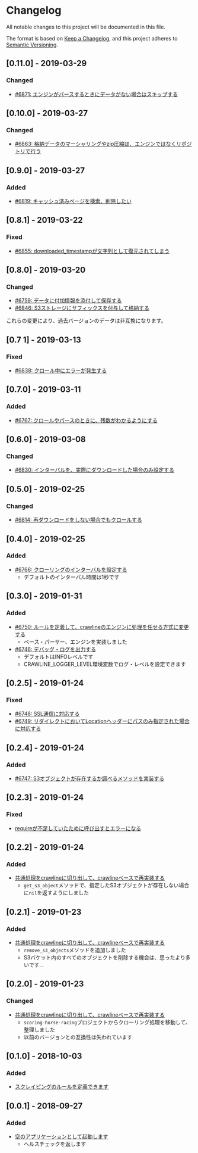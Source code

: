 # Changelog

All notable changes to this project will be documented in this file.

The format is based on [Keep a Changelog](https://keepachangelog.com/en/1.0.0/),
and this project adheres to [Semantic Versioning](https://semver.org/spec/v2.0.0.html).

## [0.11.0] - 2019-03-29

### Changed

- [#6871: エンジンがパースするときにデータがない場合はスキップする](https://redmine.u6k.me/issues/6871)

## [0.10.0] - 2019-03-27

### Changed

- [#6863: 格納データのマーシャリングやzip圧縮は、エンジンではなくリポジトリで行う](https://redmine.u6k.me/issues/6863)

## [0.9.0] - 2019-03-27

### Added

- [#6819: キャッシュ済みページを検索、削除したい](https://redmine.u6k.me/issues/6819)

## [0.8.1] - 2019-03-22

### Fixed

- [#6855: downloaded_timestampが文字列として復元されてしまう](https://redmine.u6k.me/issues/6855)

## [0.8.0] - 2019-03-20

### Changed

- [#6759: データに付加情報を添付して保存する](https://redmine.u6k.me/issues/6759)
- [#6846: S3ストレージにサフィックスを付与して格納する](https://redmine.u6k.me/issues/6846)

これらの変更により、過去バージョンのデータは非互換になります。

## [0.7 1] - 2019-03-13

### Fixed

- [#6838: クロール中にエラーが発生する](https://redmine.u6k.me/issues/6838)

## [0.7.0] - 2019-03-11

### Added

- [#6767: クロールやパースのときに、残数がわかるようにする](https://redmine.u6k.me/issues/6767)

## [0.6.0] - 2019-03-08

### Changed

- [#6830: インターバルを、実際にダウンロードした場合のみ設定する](https://redmine.u6k.me/issues/6830)

## [0.5.0] - 2019-02-25

### Changed

- [#6814: 再ダウンロードをしない場合でもクロールする](https://redmine.u6k.me/issues/6814)

## [0.4.0] - 2019-02-25

### Added

- [#6766: クローリングのインターバルを設定する](https://redmine.u6k.me/issues/6766)
    - デフォルトのインターバル時間は1秒です

## [0.3.0] - 2019-01-31

### Added

- [#6750: ルールを定義して、crawlineのエンジンに処理を任せる方式に変更する](https://redmine.u6k.me/issues/6750)
    - ベース・パーサー、エンジンを実装しました
- [#6746: デバッグ・ログを出力する](https://redmine.u6k.me/issues/6746)
    - デフォルトはINFOレベルです
    - CRAWLINE_LOGGER_LEVEL環境変数でログ・レベルを設定できます

## [0.2.5] - 2019-01-24

### Fixed

- [#6748: SSL通信に対応する](https://redmine.u6k.me/issues/6748)
- [#6749: リダイレクトにおいてLocationヘッダーにパスのみ指定された場合に対応する](https://redmine.u6k.me/issues/6749)

## [0.2.4] - 2019-01-24

### Added

- [#6747: S3オブジェクトが存在するか調べるメソッドを実装する](https://redmine.u6k.me/issues/6747)

## [0.2.3] - 2019-01-24

### Fixed

- [requireが不足していたために呼び出すとエラーになる](https://redmine.u6k.me/issues/6735)

## [0.2.2] - 2019-01-24

### Added

- [共通処理をcrawlineに切り出して、crawlineベースで再実装する](https://redmine.u6k.me/issues/6735)
    - `get_s3_object`メソッドで、指定したS3オブジェクトが存在しない場合に`nil`を返すようにしました

## [0.2.1] - 2019-01-23

### Added

- [共通処理をcrawlineに切り出して、crawlineベースで再実装する](https://redmine.u6k.me/issues/6735)
    - `remove_s3_objects`メソッドを追加しました
    - S3バケット内のすべてのオブジェクトを削除する機会は、思ったより多いです…

## [0.2.0] - 2019-01-23

### Changed

- [共通処理をcrawlineに切り出して、crawlineベースで再実装する](https://redmine.u6k.me/issues/6735)
    - `scoring-horse-racing`プロジェクトからクローリング処理を移動して、整理しました
    - 以前のバージョンとの互換性は失われています

## [0.1.0] - 2018-10-03

### Added

- [スクレイピングのルールを定義できます](https://redmine.u6k.me/issues/6561)

## [0.0.1] - 2018-09-27

### Added

- [空のアプリケーションとして起動します](https://redmine.u6k.me/issues/6559)
  - ヘルスチェックを返します
